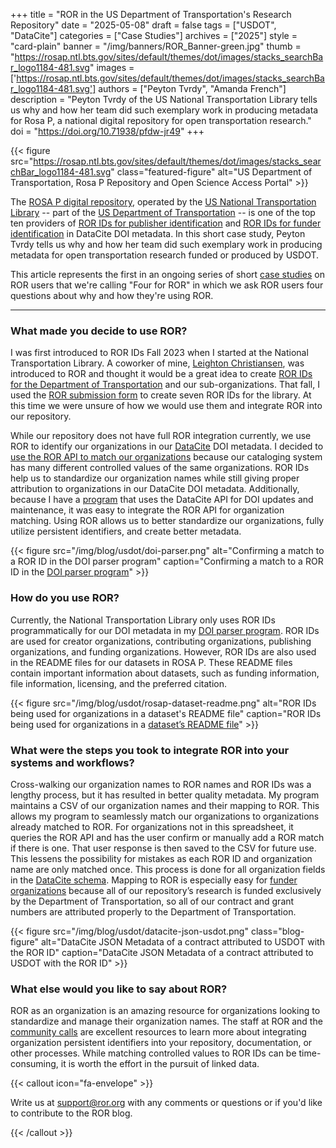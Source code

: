 +++ 
title = "ROR in the US Department of Transportation's Research Repository" 
date = "2025-05-08"
draft = false 
tags = ["USDOT", "DataCite"] 
categories = ["Case Studies"] 
archives = ["2025"]
style = "card-plain" 
banner = "/img/banners/ROR_Banner-green.jpg" 
thumb = "https://rosap.ntl.bts.gov/sites/default/themes/dot/images/stacks_searchBar_logo1184-481.svg" 
images = ['https://rosap.ntl.bts.gov/sites/default/themes/dot/images/stacks_searchBar_logo1184-481.svg']
authors = ["Peyton Tvrdy", "Amanda French"] 
description = "Peyton Tvrdy of the US National Transportation Library tells us why and how her team did such exemplary work in producing metadata for Rosa P, a national digital repository for open transportation research."
doi = "https://doi.org/10.71938/pfdw-jr49"
+++ 

{{< figure src="https://rosap.ntl.bts.gov/sites/default/themes/dot/images/stacks_searchBar_logo1184-481.svg" class="featured-figure" alt="US Department of Transportation, Rosa P Repository and Open Science Access Portal" >}}

The [ROSA P digital repository](https://rosap.ntl.bts.gov/), operated by the [US National Transportation Library](https://ntl.bts.gov/ntl) -- part of the [US Department of Transportation](https://www.transportation.gov/) -- is one of the top ten providers of [ROR IDs for publisher identification](https://api.datacite.org/dois?query=publisher.publisherIdentifierScheme:ROR+OR+publisher.schemeUri:%22https://ror.org%22+OR+publisher.publisherIdentifier:*ror*&publisher=true&page[size]=0) and [ROR IDs for funder identification](https://api.datacite.org/dois?query=fundingReferences.funderIdentifierType:ROR&page%5Bsize%5D=0) in DataCite DOI metadata. In this short case study, Peyton Tvrdy tells us why and how her team did such exemplary work in producing metadata for open transportation research funded or produced by USDOT.

This article represents the first in an ongoing series of short [case studies](https://ror.org/categories/case-studies) on ROR users that we're calling "Four for ROR" in which we ask ROR users four questions about why and how they're using ROR.

---

### What made you decide to use ROR?

I was first introduced to ROR IDs Fall 2023 when I started at the National Transportation Library. A coworker of mine, [Leighton Christiansen](https://orcid.org/0000-0002-0543-4268), was introduced to ROR and thought it would be a great idea to create [ROR IDs for the Department of Transportation](https://ror.org/02xfw2e90) and our sub-organizations. That fall, I used the [ROR submission form](https://curation-request.ror.org) to create seven ROR IDs for the library. At this time we were unsure of how we would use them and integrate ROR into our repository. 

While our repository does not have full ROR integration currently, we use ROR to identify our organizations in our [DataCite](https://datacite.org) DOI metadata. I decided to [use the ROR API to match our organizations](https://ror.readme.io/docs/matching#match-organization-names-to-ror-ids-using-the-ror-api) because our cataloging system has many different controlled values of the same organizations. ROR IDs help us to standardize our organization names while still giving proper attribution to organizations in our DataCite DOI metadata. Additionally, because I have a [program](https://github.com/ptvrdy/doi-parser) that uses the DataCite API for DOI updates and maintenance, it was easy to integrate the ROR API for organization matching. Using ROR allows us to better standardize our organizations, fully utilize persistent identifiers, and create better metadata.

{{< figure src="/img/blog/usdot/doi-parser.png" alt="Confirming a match to a ROR ID in the DOI parser program" caption="Confirming a match to a ROR ID in the [DOI parser program](https://github.com/ptvrdy/doi-parser)" >}}


### How do you use ROR?

Currently, the National Transportation Library only uses ROR IDs programmatically for our DOI metadata in my [DOI parser program](https://github.com/ptvrdy/doi-parser). ROR IDs are used for creator organizations, contributing organizations, publishing organizations, and funding organizations. However, ROR IDs are also used in the README files for our datasets in ROSA P. These README files contain important information about datasets, such as funding information, file information, licensing, and the preferred citation. 

{{< figure src="/img/blog/usdot/rosap-dataset-readme.png" alt="ROR IDs being used for organizations in a dataset's README file" caption="ROR IDs being used for organizations in a [dataset’s README file](https://doi.org/10.21949/rb92-6j61)" >}}

### What were the steps you took to integrate ROR into your systems and workflows?

Cross-walking our organization names to ROR names and ROR IDs was a lengthy process, but it has resulted in better quality metadata. My program maintains a CSV of our organization names and their mapping to ROR. This allows my program to seamlessly match our organizations to organizations already matched to ROR. For organizations not in this spreadsheet, it queries the ROR API and has the user confirm or manually add a ROR match if there is one. That user response is then saved to the CSV for future use. This lessens the possibility for mistakes as each ROR ID and organization name are only matched once. This process is done for all organization fields in the [DataCite schema](https://datacite-metadata-schema.readthedocs.io/en/4.5/). Mapping to ROR is especially easy for [funder organizations](https://datacite-metadata-schema.readthedocs.io/en/4.5/properties/fundingreference/#funderidentifier) because all of our repository’s research is funded exclusively by the Department of Transportation, so all of our contract and grant numbers are attributed properly to the Department of Transportation.

{{< figure src="/img/blog/usdot/datacite-json-usdot.png" class="blog-figure" alt="DataCite JSON Metadata of a contract attributed to USDOT with the ROR ID" caption="DataCite JSON Metadata of a contract attributed to USDOT with the ROR ID" >}}

### What else would you like to say about ROR?

ROR as an organization is an amazing resource for organizations looking to standardize and manage their organization names. The staff at ROR and the [community calls](/events) are excellent resources to learn more about integrating organization persistent identifiers into your repository, documentation, or other processes. While matching controlled values to ROR IDs can be time-consuming, it is worth the effort in the pursuit of linked data.

{{< callout icon="fa-envelope" >}} 

Write us at support@ror.org with any comments or questions or if you'd like to contribute to the ROR blog. 

{{< /callout >}} 
